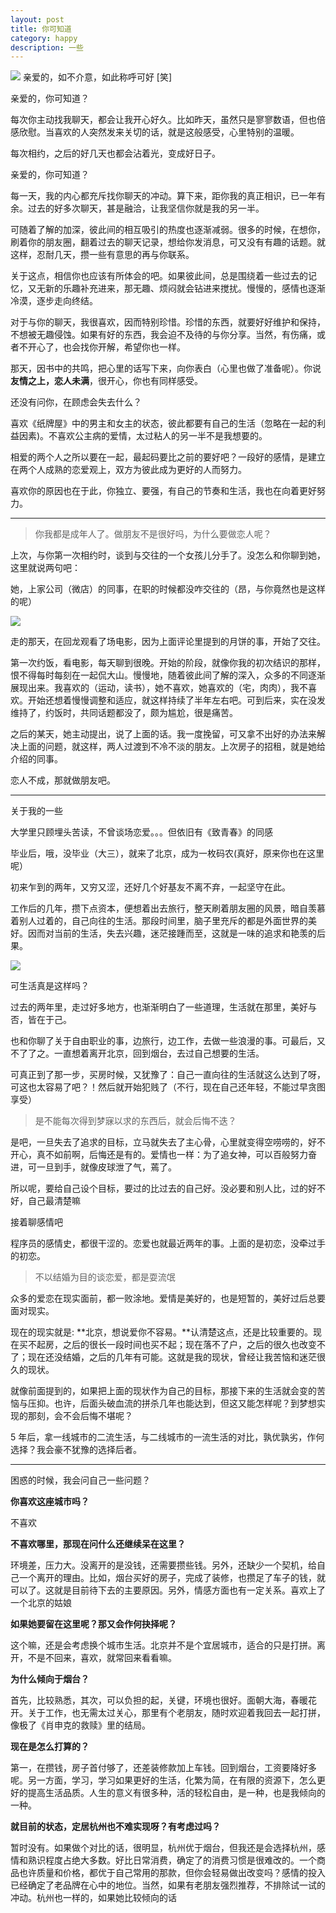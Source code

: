 ```yaml
---
layout: post
title: 你可知道
category: happy
description: 一些
---
```


![](/images/2016_10/happy.jpg)
亲爱的，如不介意，如此称呼可好 [笑] 

亲爱的，你可知道？

每次你主动找我聊天，都会让我开心好久。比如昨天，虽然只是寥寥数语，但也倍感欣慰。当喜欢的人突然发来关切的话，就是这般感受，心里特别的温暖。

每次相约，之后的好几天也都会沾着光，变成好日子。

亲爱的，你可知道？

每一天，我的内心都充斥找你聊天的冲动。算下来，距你我的真正相识，已一年有余。过去的好多次聊天，甚是融洽，让我坚信你就是我的另一半。

可随着了解的加深，彼此间的相互吸引的热度也逐渐减弱。很多的时候，在想你，刷着你的朋友圈，翻着过去的聊天记录，想给你发消息，可又没有有趣的话题。就这样，忍耐几天，攒一些有意思的再与你联系。

关于这点，相信你也应该有所体会的吧。如果彼此间，总是围绕着一些过去的记忆，又无新的乐趣补充进来，那无趣、烦闷就会钻进来搅扰。慢慢的，感情也逐渐冷漠，逐步走向终结。

对于与你的聊天，我很喜欢，因而特别珍惜。珍惜的东西，就要好好维护和保持，不想被无趣侵蚀。如果有好的东西，我会迫不及待的与你分享。当然，有伤痛，或者不开心了，也会找你开解，希望你也一样。

那天，因书中的共鸣，把心里的话写下来，向你表白（心里也做了准备呢）。你说**友情之上，恋人未满**，很开心，你也有同样感受。

还没有问你，在顾虑会失去什么？

喜欢《纸牌屋》中的男主和女主的状态，彼此都要有自己的生活（忽略在一起的利益因素)。不喜欢公主病的爱情，太过粘人的另一半不是我想要的。

相爱的两个人之所以要在一起，最起码要比之前的要好吧？一段好的感情，是建立在两个人成熟的恋爱观上，双方为彼此成为更好的人而努力。

喜欢你的原因也在于此，你独立、要强，有自己的节奏和生活，我也在向着更好努力。

---

> 你我都是成年人了。做朋友不是很好吗，为什么要做恋人呢？

上次，与你第一次相约时，谈到与交往的一个女孩儿分手了。没怎么和你聊到她，这里就说两句吧：

她，上家公司（微店）的同事，在职的时候都没咋交往的（昂，与你竟然也是这样的呢）

![](/images/2016_10/mooncake.jpg)

走的那天，在回龙观看了场电影，因为上面评论里提到的月饼的事，开始了交往。

第一次约饭，看电影，每天聊到很晚。开始的阶段，就像你我的初次结识的那样，恨不得每时每刻在一起侃大山。慢慢地，随着彼此间了解的深入，众多的不同逐渐展现出来。我喜欢的（运动，读书），她不喜欢，她喜欢的（宅，肉肉），我不喜欢。开始还想着慢慢调整和适应，就这样持续了半年左右吧。可到后来，实在没发维持了，约饭时，共同话题都没了，颇为尴尬，很是痛苦。

之后的某天，她主动提出，说了上面的话。我一度挽留，可又拿不出好的办法来解决上面的问题，就这样，两人过渡到不冷不淡的朋友。上次房子的招租，就是她给介绍的同事。

恋人不成，那就做朋友吧。

---

关于我的一些

大学里只顾埋头苦读，不曾谈场恋爱。。。但依旧有《致青春》的同感

毕业后，哦，没毕业（大三），就来了北京，成为一枚码农(真好，原来你也在这里呢）

初来乍到的两年，又穷又涩，还好几个好基友不离不弃，一起坚守在此。

工作后的几年，攒下点资本，便想着出去旅行，整天刷着朋友圈的风景，暗自羡慕着别人过着的，自己向往的生活。那段时间里，脑子里充斥的都是外面世界的美好。因而对当前的生活，失去兴趣，迷茫接踵而至，这就是一味的追求和艳羡的后果。

![](/images/2016_10/dream.jpg)

可生活真是这样吗？

过去的两年里，走过好多地方，也渐渐明白了一些道理，生活就在那里，美好与否，皆在于己。

也和你聊了关于自由职业的事，边旅行，边工作，去做一些浪漫的事。可最后，又不了了之。一直想着离开北京，回到烟台，去过自己想要的生活。

可真正到了那一步，买房时候，又犹豫了：自己一直向往的生活就这么达到了呀，可这也太容易了吧？！然后就开始犯贱了（不行，现在自己还年轻，不能过早贪图享受）

> 是不能每次得到梦寐以求的东西后，就会后悔不迭？

是吧，一旦失去了追求的目标，立马就失去了主心骨，心里就变得空唠唠的，好不开心，真不如前啊，后悔还是有的。爱情也一样：为了追女神，可以百般努力奋进，可一旦到手，就像皮球泄了气，蔫了。

所以呢，要给自己设个目标，要过的比过去的自己好。没必要和别人比，过的好不好，自己最清楚嘛

接着聊感情吧

程序员的感情史，都很干涩的。恋爱也就最近两年的事。上面的是初恋，没牵过手的初恋。

> 不以结婚为目的谈恋爱，都是耍流氓

众多的爱恋在现实面前，都一败涂地。爱情是美好的，也是短暂的，美好过后总要面对现实。

现在的现实就是: **北京，想说爱你不容易。**认清楚这点，还是比较重要的。现在买不起房，之后的很长一段时间也买不起；现在落不了户，之后的很久也改变不了；现在还没结婚，之后的几年有可能。这就是我的现状，曾经让我苦恼和迷茫很久的现状。

就像前面提到的，如果把上面的现状作为自己的目标，那接下来的生活就会变的苦恼与压抑。也许，后面头破血流的拼杀几年也能达到，但这又能怎样呢？到梦想实现的那刻，会不会后悔不堪呢？

5 年后，拿一线城市的二流生活，与二线城市的一流生活的对比，孰优孰劣，作何选择？我会豪不犹豫的选择后者。

----

困惑的时候，我会问自己一些问题？

**你喜欢这座城市吗？**

不喜欢

**不喜欢哪里，那现在问什么还继续呆在这里？**

环境差，压力大。没离开的是没钱，还需要攒些钱。另外，还缺少一个契机，给自己一个离开的理由。比如，烟台买好的房子，完成了装修，也攒足了车子的钱，就可以了。这就是目前待下去的主要原因。另外，情感方面也有一定关系。喜欢上了一个北京的姑娘

**如果她要留在这里呢？那又会作何抉择呢？**

这个嘛，还是会考虑换个城市生活。北京并不是个宜居城市，适合的只是打拼。离开，不是不回来，喜欢，就常回来看看嘛。

**为什么倾向于烟台？**

首先，比较熟悉，其次，可以负担的起，关键，环境也很好。面朝大海，春暖花开。关于工作，也无需太过关心，那里有个老朋友，随时欢迎着我回去一起打拼，像极了《肖申克的救赎》里的结局。

**现在是怎么打算的？**

第一，在攒钱，房子首付够了，还差装修款加上车钱。回到烟台，工资要降好多呢。另一方面，学习，学习如果更好的生活，化繁为简，在有限的资源下，怎么更好的提高生活品质。人生的意义有很多种，活的轻松自由，是一种，也是我倾向的一种。

**就目前的状态，定居杭州也不难实现呀？有考虑过吗？**

暂时没有。如果做个对比的话，很明显，杭州优于烟台，但我还是会选择杭州，感情和熟识程度占绝大多数。好比日常消费，确定了的消费习惯是很难改的。一个商品也许质量和价格，都优于自己常用的那款，但你会轻易做出改变吗？感情的投入已经确定了老品牌在心中的地位。当然，如果有老朋友强烈推荐，不排除试一试的冲动。杭州也一样的，如果她比较倾向的话
